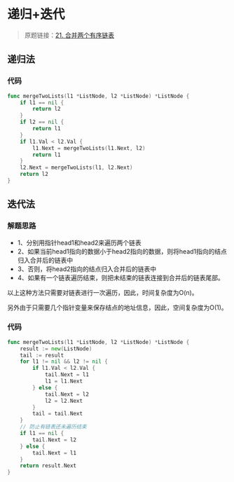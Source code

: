# 递归+迭代
> 原题链接：[21. 合并两个有序链表](https://leetcode-cn.com/problems/merge-two-sorted-lists/)

## 递归法
### 代码
```go
func mergeTwoLists(l1 *ListNode, l2 *ListNode) *ListNode {
	if l1 == nil {
		return l2
	}
	if l2 == nil {
		return l1
	}
	if l1.Val < l2.Val {
		l1.Next = mergeTwoLists(l1.Next, l2)
		return l1
	}
	l2.Next = mergeTwoLists(l1, l2.Next)
	return l2
}
```
## 迭代法
### 解题思路
* 1、分别用指针head1和head2来遍历两个链表
* 2、如果当前head1指向的数据小于head2指向的数据，则将head1指向的结点归入合并后的链表中
* 3、否则，将head2指向的结点归入合并后的链表中
* 4、如果有一个链表遍历结束，则把未结束的链表连接到合并后的链表尾部。

以上这种方法只需要对链表进行一次遍历，因此，时间复杂度为O(n)。

另外由于只需要几个指针变量来保存结点的地址信息，因此，空间复杂度为O(1)。
### 代码
```go
func mergeTwoLists(l1 *ListNode, l2 *ListNode) *ListNode {
	result := new(ListNode)
	tail := result
	for l1 != nil && l2 != nil {
		if l1.Val < l2.Val {
			tail.Next = l1
			l1 = l1.Next
		} else {
			tail.Next = l2
			l2 = l2.Next
		}
		tail = tail.Next
	}
	// 防止有链表还未遍历结束
	if l1 == nil {
		tail.Next = l2
	} else {
		tail.Next = l1
	}
	return result.Next
}
```
